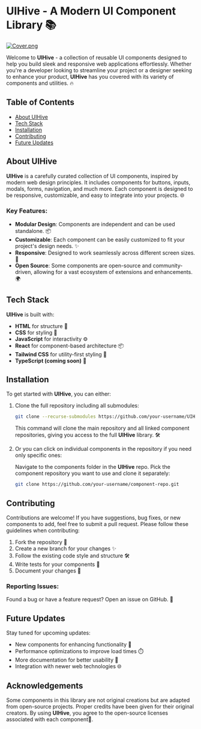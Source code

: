 # UIHive - A Modern UI Component Library 📚

[![Cover.png](https://i.postimg.cc/pV514vKM/Cover.png)](https://postimg.cc/NLY42WNd)

Welcome to **UIHive** - a collection of reusable UI components designed to help you build sleek and responsive web applications effortlessly. Whether you're a developer looking to streamline your project or a designer seeking to enhance your product, **UIHive** has you covered with its variety of components and utilities. 🔥

## Table of Contents
- [About UIHive](#about-uihive)
- [Tech Stack](#tech-stack)
- [Installation](#installation)
- [Contributing](#contributing)
- [Future Updates](#future-updates)

## About UIHive
**UIHive** is a carefully curated collection of UI components, inspired by modern web design principles. It includes components for buttons, inputs, modals, forms, navigation, and much more. Each component is designed to be responsive, customizable, and easy to integrate into your projects. 🌐

### Key Features:
- **Modular Design**: Components are independent and can be used standalone. 📦
- **Customizable**: Each component can be easily customized to fit your project's design needs. ✨
- **Responsive**: Designed to work seamlessly across different screen sizes. 📱
- **Open Source**: Some components are open-source and community-driven, allowing for a vast ecosystem of extensions and enhancements. 🌍

## Tech Stack
**UIHive** is built with:
- **HTML** for structure 📜
- **CSS** for styling 🎨
- **JavaScript** for interactivity ⚙️
- **React** for component-based architecture 📦
- **Tailwind CSS** for utility-first styling 💨
- **TypeScript (coming soon)** 📜

## Installation
To get started with **UIHive**, you can either:
1. Clone the full repository including all submodules:

    ```bash
    git clone --recurse-submodules https://github.com/your-username/UIHive.git
    ```

   This command will clone the main repository and all linked component repositories, giving you access to the full **UIHive** library. 🛠️

2. Or you can click on individual components in the repository if you need only specific ones:

   Navigate to the components folder in the **UIHive** repo.
   Pick the component repository you want to use and clone it separately:

    ```bash
    git clone https://github.com/your-username/component-repo.git
    ```

## Contributing
Contributions are welcome! If you have suggestions, bug fixes, or new components to add, feel free to submit a pull request. Please follow these guidelines when contributing:
1. Fork the repository 🔄
2. Create a new branch for your changes ✨
3. Follow the existing code style and structure 🛠️
4. Write tests for your components 📝
5. Document your changes 📜

### Reporting Issues:
Found a bug or have a feature request? Open an issue on GitHub. 🐛

## Future Updates
Stay tuned for upcoming updates:
- New components for enhancing functionality 🚀
- Performance optimizations to improve load times ⏱️
- More documentation for better usability 📘
- Integration with newer web technologies 🌐


## Acknowledgements
Some components in this library are not original creations but are adapted from open-source projects. Proper credits have been given for their original creators. By using **UIHive**, you agree to the open-source licenses associated with each component📜. 
